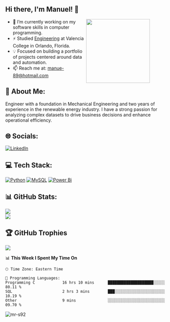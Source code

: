 ## Hi there, I'm Manuel! 👋
<img src="https://github.com/user-attachments/assets/32c63578-4cbc-4d18-a9bd-ad971a88673c" style="min-width:250px; max-width:250px; width:200px;" align="right">



<!--- Adding Header Elements -->
- 🔭 I’m currently working on my software skills in computer programming.
- ⚡ Studied [Engineering](https://valenciacollege.edu/) at Valencia College in Orlando, Florida. 
 - 💡 Focused on building a portfolio of projects centered around data and automation.
 - 📫 Reach me at: manue-89@hotmail.com


## 💫  About Me:
Engineer with a foundation in Mechanical Engineering and two years of experience in the renewable energy industry. I have a strong passion for analyzing complex datasets to drive business decisions and enhance operational efficiency.


## 🌐 Socials:
[![LinkedIn](https://img.shields.io/badge/LinkedIn-%230077B5.svg?logo=linkedin&logoColor=white)](https://www.linkedin.com/in/manuel-ramirez-sierra/)

## 💻 Tech Stack:
[![Python](https://img.shields.io/badge/python-3670A0?style=for-the-badge&logo=python&logoColor=ffdd54)](https://github.com/MR-S92/Python-Library) 
[![MySQL](https://img.shields.io/badge/mysql-4479A1.svg?style=for-the-badge&logo=mysql&logoColor=white)](https://github.com/MR-S92/SQL-Library)
[![Power Bi](https://img.shields.io/badge/power_bi-F2C811?style=for-the-badge&logo=powerbi&logoColor=black)](https://github.com/MR-S92/PowerBI-Library?tab=readme-ov-file)

## 📊 GitHub Stats:
![](https://github-readme-stats.vercel.app/api?username=MR-S92&theme=radical&hide_border=false&include_all_commits=false&count_private=false)<br/>
![](https://github-readme-streak-stats.herokuapp.com/?user=MR-S92&theme=radical&hide_border=false)<br/>

## 🏆 GitHub Trophies
![](https://github-profile-trophy.vercel.app/?username=MR-S92&theme=radical&no-frame=false&no-bg=false&margin-w=4)

📊 **This Week I Spent My Time On** 

```text
🕑︎ Time Zone: Eastern Time

💬 Programming Languages: 
Programming C            16 hrs 10 mins      ████████████████████░░░░░   80.11 % 
SQL                      2 hrs 3 mins        ███░░░░░░░░░░░░░░░░░░░░░░   10.19 % 
Other                    9 mins              ░░░░░░░░░░░░░░░░░░░░░░░░░   09.70 %
```

<p align="left"> <img src="https://komarev.com/ghpvc/?username=mr-s92&label=Profile%20views&color=0e75b6&style=flat" alt="mr-s92" /> </p>

<!--

<h3 align="left">Support:</h3>
<p><a href="https://www.buymeacoffee.com/https://buymeacoffee.com/mrs92"> <img align="left" src="https://cdn.buymeacoffee.com/buttons/v2/default-yellow.png" height="50" width="210" alt="https://buymeacoffee.com/mrs92" /></a></p><br><br> 

-->






